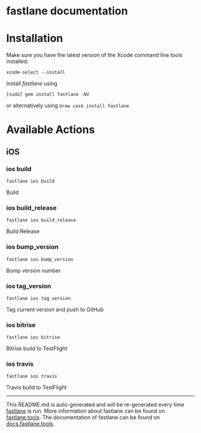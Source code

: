 fastlane documentation
================
# Installation

Make sure you have the latest version of the Xcode command line tools installed:

```
xcode-select --install
```

Install _fastlane_ using
```
[sudo] gem install fastlane -NV
```
or alternatively using `brew cask install fastlane`

# Available Actions
## iOS
### ios build
```
fastlane ios build
```
Build
### ios build_release
```
fastlane ios build_release
```
Build Release
### ios bump_version
```
fastlane ios bump_version
```
Bump version number
### ios tag_version
```
fastlane ios tag_version
```
Tag current version and push to GitHub
### ios bitrise
```
fastlane ios bitrise
```
Bitrise build to TestFlight
### ios travis
```
fastlane ios travis
```
Travis build to TestFlight

----

This README.md is auto-generated and will be re-generated every time [fastlane](https://fastlane.tools) is run.
More information about fastlane can be found on [fastlane.tools](https://fastlane.tools).
The documentation of fastlane can be found on [docs.fastlane.tools](https://docs.fastlane.tools).
